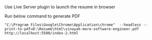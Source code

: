 Use Live Server plugin to launch the resume in browser

Run below command to generate PDF
```
"C:\Program Files\Google\Chrome\Application\chrome"  --headless --print-to-pdf=D:\Resume\html\vinayak-more-software-engineer.pdf http://localhost:5500/index-2.html
```
